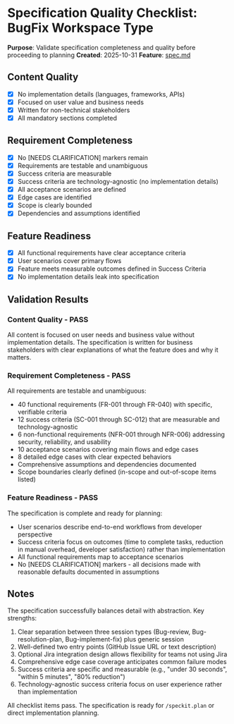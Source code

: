 # Specification Quality Checklist: BugFix Workspace Type

**Purpose**: Validate specification completeness and quality before proceeding to planning
**Created**: 2025-10-31
**Feature**: [spec.md](../spec.md)

## Content Quality

- [x] No implementation details (languages, frameworks, APIs)
- [x] Focused on user value and business needs
- [x] Written for non-technical stakeholders
- [x] All mandatory sections completed

## Requirement Completeness

- [x] No [NEEDS CLARIFICATION] markers remain
- [x] Requirements are testable and unambiguous
- [x] Success criteria are measurable
- [x] Success criteria are technology-agnostic (no implementation details)
- [x] All acceptance scenarios are defined
- [x] Edge cases are identified
- [x] Scope is clearly bounded
- [x] Dependencies and assumptions identified

## Feature Readiness

- [x] All functional requirements have clear acceptance criteria
- [x] User scenarios cover primary flows
- [x] Feature meets measurable outcomes defined in Success Criteria
- [x] No implementation details leak into specification

## Validation Results

### Content Quality - PASS
All content is focused on user needs and business value without implementation details. The specification is written for business stakeholders with clear explanations of what the feature does and why it matters.

### Requirement Completeness - PASS
All requirements are testable and unambiguous:
- 40 functional requirements (FR-001 through FR-040) with specific, verifiable criteria
- 12 success criteria (SC-001 through SC-012) that are measurable and technology-agnostic
- 6 non-functional requirements (NFR-001 through NFR-006) addressing security, reliability, and usability
- 10 acceptance scenarios covering main flows and edge cases
- 8 detailed edge cases with clear expected behaviors
- Comprehensive assumptions and dependencies documented
- Scope boundaries clearly defined (in-scope and out-of-scope items listed)

### Feature Readiness - PASS
The specification is complete and ready for planning:
- User scenarios describe end-to-end workflows from developer perspective
- Success criteria focus on outcomes (time to complete tasks, reduction in manual overhead, developer satisfaction) rather than implementation
- All functional requirements map to acceptance scenarios
- No [NEEDS CLARIFICATION] markers - all decisions made with reasonable defaults documented in assumptions

## Notes

The specification successfully balances detail with abstraction. Key strengths:
1. Clear separation between three session types (Bug-review, Bug-resolution-plan, Bug-implement-fix) plus generic session
2. Well-defined two entry points (GitHub Issue URL or text description)
3. Optional Jira integration design allows flexibility for teams not using Jira
4. Comprehensive edge case coverage anticipates common failure modes
5. Success criteria are specific and measurable (e.g., "under 30 seconds", "within 5 minutes", "80% reduction")
6. Technology-agnostic success criteria focus on user experience rather than implementation

All checklist items pass. The specification is ready for `/speckit.plan` or direct implementation planning.
